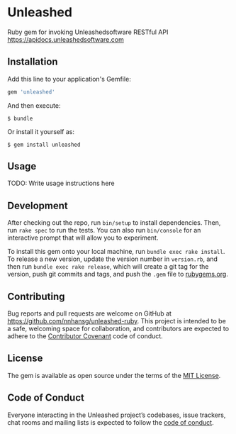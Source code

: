 # Unleashed

Ruby gem for invoking Unleashedsoftware RESTful API https://apidocs.unleashedsoftware.com

## Installation

Add this line to your application's Gemfile:

```ruby
gem 'unleashed'
```

And then execute:

    $ bundle

Or install it yourself as:

    $ gem install unleashed

## Usage

TODO: Write usage instructions here

## Development

After checking out the repo, run `bin/setup` to install dependencies. Then, run `rake spec` to run the tests. You can also run `bin/console` for an interactive prompt that will allow you to experiment.

To install this gem onto your local machine, run `bundle exec rake install`. To release a new version, update the version number in `version.rb`, and then run `bundle exec rake release`, which will create a git tag for the version, push git commits and tags, and push the `.gem` file to [rubygems.org](https://rubygems.org).

## Contributing

Bug reports and pull requests are welcome on GitHub at https://github.com/nnhansg/unleashed-ruby. This project is intended to be a safe, welcoming space for collaboration, and contributors are expected to adhere to the [Contributor Covenant](http://contributor-covenant.org) code of conduct.

## License

The gem is available as open source under the terms of the [MIT License](https://opensource.org/licenses/MIT).

## Code of Conduct

Everyone interacting in the Unleashed project’s codebases, issue trackers, chat rooms and mailing lists is expected to follow the [code of conduct](https://github.com/nnhansg/unleashed-ruby/blob/master/CODE_OF_CONDUCT.md).
